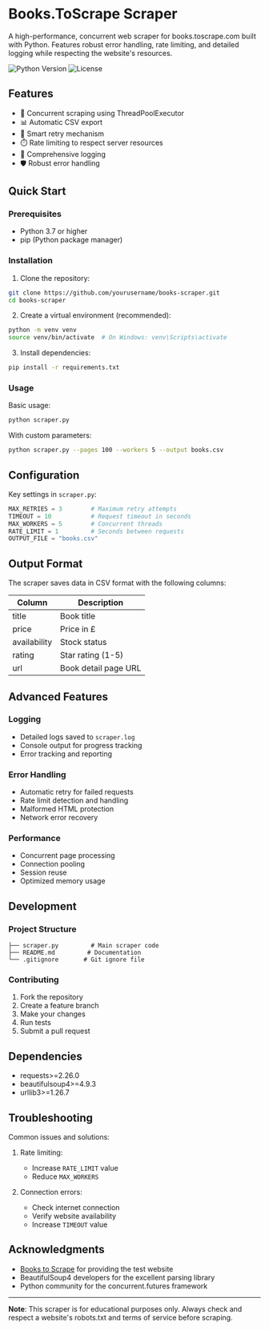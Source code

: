 # Books.ToScrape Scraper

A high-performance, concurrent web scraper for books.toscrape.com built with Python. Features robust error handling, rate limiting, and detailed logging while respecting the website's resources.

![Python Version](https://img.shields.io/badge/python-3.7+-blue.svg)
![License](https://img.shields.io/badge/license-MIT-green.svg)

## Features

- 🚀 Concurrent scraping using ThreadPoolExecutor
- 📊 Automatic CSV export
- 🔄 Smart retry mechanism
- ⏱️ Rate limiting to respect server resources
- 📝 Comprehensive logging
- 🛡️ Robust error handling

## Quick Start

### Prerequisites

- Python 3.7 or higher
- pip (Python package manager)

### Installation

1. Clone the repository:
```bash
git clone https://github.com/yourusername/books-scraper.git
cd books-scraper
```

2. Create a virtual environment (recommended):
```bash
python -m venv venv
source venv/bin/activate  # On Windows: venv\Scripts\activate
```

3. Install dependencies:
```bash
pip install -r requirements.txt
```

### Usage

Basic usage:
```bash
python scraper.py
```

With custom parameters:
```bash
python scraper.py --pages 100 --workers 5 --output books.csv
```

## Configuration

Key settings in `scraper.py`:

```python
MAX_RETRIES = 3        # Maximum retry attempts
TIMEOUT = 10           # Request timeout in seconds
MAX_WORKERS = 5        # Concurrent threads
RATE_LIMIT = 1         # Seconds between requests
OUTPUT_FILE = "books.csv"
```

## Output Format

The scraper saves data in CSV format with the following columns:

| Column | Description |
|--------|-------------|
| title | Book title |
| price | Price in £ |
| availability | Stock status |
| rating | Star rating (1-5) |
| url | Book detail page URL |

## Advanced Features

### Logging

- Detailed logs saved to `scraper.log`
- Console output for progress tracking
- Error tracking and reporting

### Error Handling

- Automatic retry for failed requests
- Rate limit detection and handling
- Malformed HTML protection
- Network error recovery

### Performance

- Concurrent page processing
- Connection pooling
- Session reuse
- Optimized memory usage

## Development

### Project Structure
```
├── scraper.py         # Main scraper code
├── README.md         # Documentation
└── .gitignore       # Git ignore file
```

### Contributing

1. Fork the repository
2. Create a feature branch
3. Make your changes
4. Run tests
5. Submit a pull request

## Dependencies

- requests>=2.26.0
- beautifulsoup4>=4.9.3
- urllib3>=1.26.7

## Troubleshooting

Common issues and solutions:

1. Rate limiting:
   - Increase `RATE_LIMIT` value
   - Reduce `MAX_WORKERS`

2. Connection errors:
   - Check internet connection
   - Verify website availability
   - Increase `TIMEOUT` value

## Acknowledgments

- [Books to Scrape](https://books.toscrape.com/) for providing the test website
- BeautifulSoup4 developers for the excellent parsing library
- Python community for the concurrent.futures framework

---

**Note**: This scraper is for educational purposes only. Always check and respect a website's robots.txt and terms of service before scraping.